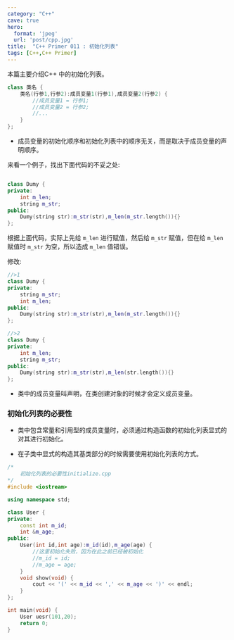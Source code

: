 ```yaml
---
category: "C++"
cave: true
hero:
  format: 'jpeg'
  url: 'post/cpp.jpg'
title:  "C++ Primer 011 : 初始化列表"
tags: [C++,C++ Primer]
---
```

本篇主要介绍C++ 中的初始化列表。

```cpp
class 类名 {
	类名(行参1,行参2):成员变量1(行参1),成员变量2(行参2) {
		//成员变量1 = 行参1;
		//成员变量2 = 行参2;
		//...
	}
};
```


* 成员变量的初始化顺序和初始化列表中的顺序无关，而是取决于成员变量的声明顺序。

来看一个例子，找出下面代码的不妥之处:
```cpp

class Dumy {
private:
	int m_len;
	string m_str;
public:
	Dumy(string str):m_str(str),m_len(m_str.length()){}
};
```

根据上面代码，实际上先给 `m_len` 进行赋值，然后给 `m_str` 赋值，但在给 `m_len` 赋值时 `m_str` 为空，所以造成 `m_len` 值错误。

修改:

```cpp
//>1
class Dumy {
private:
	string m_str;
	int m_len;
public:
	Dumy(string str):m_str(str),m_len(m_str.length()){}
};
```


```cpp
//>2
class Dumy {
private:
	int m_len;
	string m_str;
public:
	Dumy(string str):m_str(str),m_len(str.length()){}
};
```


* 类中的成员变量叫声明，在类创建对象的时候才会定义成员变量。

### 初始化列表的必要性

* 类中包含常量和引用型的成员变量时，必须通过构造函数的初始化列表显式的对其进行初始化。

* 在子类中显式的构造其基类部分的时候需要使用初始化列表的方式。

```cpp
/*
    初始化列表的必要性initialize.cpp
*/
#include <iostream>

using namespace std;

class User {
private:
    const int m_id;
    int &m_age;
public:
    User(int id,int age):m_id(id),m_age(age) {
        //这里初始化失败，因为在此之前已经被初始化
        //m_id = id;
        //m_age = age;
    }
    void show(void) {
        cout << '(' << m_id << ',' << m_age << ')' << endl;
    }
};

int main(void) {
    User uesr(101,20);
    return 0;
}
```




